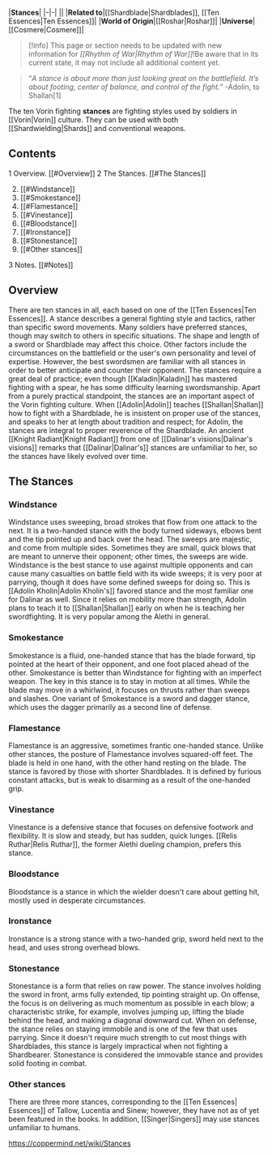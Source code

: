 |**Stances**|
|-|-|
||
|**Related to**|[[Shardblade\|Shardblades]], [[Ten Essences\|Ten Essences]]|
|**World of Origin**|[[Roshar\|Roshar]]|
|**Universe**|[[Cosmere\|Cosmere]]|

> [!info] This page or section needs to be updated with new information for *[[Rhythm of War\|Rhythm of War]]*!Be aware that in its current state, it may not include all additional content yet.

>“*A stance is about more than just looking great on the battlefield. It’s about footing, center of balance, and control of the fight.*”
\-Adolin, to Shallan[1]


The ten Vorin fighting **stances** are fighting styles used by soldiers in [[Vorin\|Vorin]] culture. They can be used with both [[Shardwielding\|Shards]] and conventional weapons.

## Contents

1 Overview. [[#Overview]] 
2 The Stances. [[#The Stances]] 

2. [[#Windstance]] 
2. [[#Smokestance]] 
2. [[#Flamestance]] 
2. [[#Vinestance]] 
2. [[#Bloodstance]] 
2. [[#Ironstance]] 
2. [[#Stonestance]] 
2. [[#Other stances]] 


3 Notes. [[#Notes]] 


## Overview
There are ten stances in all, each based on one of the [[Ten Essences\|Ten Essences]]. A stance describes a general fighting style and tactics, rather than specific sword movements.
Many soldiers have preferred stances, though may switch to others in specific situations. The shape and length of a sword or Shardblade may affect this choice. Other factors include the circumstances on the battlefield or the user's own personality and level of expertise. However, the best swordsmen are familiar with all stances in order to better anticipate and counter their opponent. The stances require a great deal of practice; even though [[Kaladin\|Kaladin]] has mastered fighting with a spear, he has some difficulty learning swordsmanship.
Apart from a purely practical standpoint, the stances are an important aspect of the Vorin fighting culture. When [[Adolin\|Adolin]] teaches [[Shallan\|Shallan]] how to fight with a Shardblade, he is insistent on proper use of the stances, and speaks to her at length about tradition and respect; for Adolin, the stances are integral to proper reverence of the Shardblade.
An ancient [[Knight Radiant\|Knight Radiant]] from one of [[Dalinar's visions\|Dalinar's visions]] remarks that [[Dalinar\|Dalinar's]] stances are unfamiliar to her, so the stances have likely evolved over time.

## The Stances
### Windstance
Windstance uses sweeping, broad strokes that flow from one attack to the next. It is a two-handed stance with the body turned sideways, elbows bent and the tip pointed up and back over the head. The sweeps are majestic, and come from multiple sides. Sometimes they are small, quick blows that are meant to unnerve their opponent; other times, the sweeps are wide. Windstance is the best stance to use against multiple opponents and can cause many casualties on battle field with its wide sweeps; it is very poor at parrying, though it does have some defined sweeps for doing so. This is [[Adolin Kholin\|Adolin Kholin's]] favored stance and the most familiar one for Dalinar as well. Since it relies on mobility more than strength, Adolin plans to teach it to [[Shallan\|Shallan]] early on when he is teaching her swordfighting. It is very popular among the Alethi in general.

### Smokestance
Smokestance is a fluid, one-handed stance that has the blade forward, tip pointed at the heart of their opponent, and one foot placed ahead of the other. Smokestance is better than Windstance for fighting with an imperfect weapon. The key in this stance is to stay in motion at all times. While the blade may move in a whirlwind, it focuses on thrusts rather than sweeps and slashes. One variant of Smokestance is a sword and dagger stance, which uses the dagger primarily as a second line of defense.

### Flamestance
Flamestance is an aggressive, sometimes frantic one-handed stance. Unlike other stances, the posture of Flamestance involves squared-off feet. The blade is held in one hand, with the other hand resting on the blade. The stance is favored by those with shorter Shardblades. It is defined by furious constant attacks, but is weak to disarming as a result of the one-handed grip.

### Vinestance
Vinestance is a defensive stance that focuses on defensive footwork and flexibility. It is slow and steady, but has sudden, quick lunges. [[Relis Ruthar\|Relis Ruthar]], the former Alethi dueling champion, prefers this stance.

### Bloodstance
Bloodstance is a stance in which the wielder doesn't care about getting hit, mostly used in desperate circumstances.

### Ironstance
Ironstance is a strong stance with a two-handed grip, sword held next to the head, and uses strong overhead blows.

### Stonestance
Stonestance is a form that relies on raw power. The stance involves holding the sword in front, arms fully extended, tip pointing straight up. On offense, the focus is on delivering as much momentum as possible in each blow; a characteristic strike, for example, involves jumping up, lifting the blade behind the head, and making a diagonal downward cut. When on defense, the stance relies on staying immobile and is one of the few that uses parrying. Since it doesn't require much strength to cut most things with Shardblades, this stance is largely impractical when not fighting a Shardbearer. Stonestance is considered the immovable stance and provides solid footing in combat.

### Other stances
There are three more stances, corresponding to the [[Ten Essences\| Essences]] of Tallow, Lucentia and Sinew; however, they have not as of yet been featured in the books. In addition, [[Singer\|Singers]] may use stances unfamiliar to humans.



https://coppermind.net/wiki/Stances
